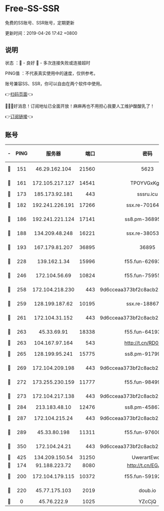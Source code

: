 # Free-SS-SSR

免费的SS账号、SSR账号，定期更新

更新时间：2019-04-26 17:42 +0800

## 说明

状态     ：🙂 - 良好 🙁 - 多次连接失败或连接超时

PING值   ：不代表真实使用中的速度，仅供参考。

账号兼容SS、SSR，你可以自由在两个软件中使用。

👉[扫码页面](https://liesauer.github.io/Free-SS-SSR/)👈

🎉🎉🎉好消息！订阅地址已全面开放！麻麻再也不用担心我要人工维护酸酸乳了！

👉[订阅链接](https://www.liesauer.net/yogurt/subscribe?ACCESS_TOKEN=DAYxR3mMaZAsaqUb)👈

## 账号

|-|PING|服务器|端口|密码|加密方式|区域|
|:----:|:----:|:-----:|-----:|:----:|:----:|:----:|
|🙂|151|46.29.162.104|21560|5623|aes-128-ctr|RU|
|🙂|161|172.105.217.127|14541|TPOYVGxKglpi|aes-256-cfb|JP|
|🙂|173|185.173.92.181|443|sssru.icu|rc4-md5|RU|
|🙂|182|192.241.226.191|17266|ssx.re-70164154|aes-256-cfb|US|
|🙂|186|192.241.221.124|17141|ss8.pm-36895693|aes-256-cfb|US|
|🙂|188|134.209.48.248|16221|ssx.re-38053204|aes-256-cfb|US|
|🙂|193|167.179.81.207|36895|36895|aes-256-cfb|JP|
|🙂|228|139.162.1.34|15996|f55.fun-62693899|aes-256-cfb|SG|
|🙂|246|172.104.56.69|10824|f55.fun-75955527|aes-256-cfb|SG|
|🙂|258|172.104.218.230|443|9d6cceaa373bf2c8acb22e60b6a58be6|aes-256-cfb|US|
|🙂|259|128.199.187.62|10195|ssx.re-18867296|aes-256-cfb|SG|
|🙂|261|172.104.31.152|443|9d6cceaa373bf2c8acb22e60b6a58be6|aes-256-cfb|US|
|🙂|263|45.33.69.91|18338|f55.fun-64193387|aes-256-cfb|US|
|🙂|263|104.167.97.164|543|http://t.cn/RD0D7sx|rc4-md5|CA|
|🙂|265|128.199.95.241|15775|ss8.pm-91799488|aes-256-cfb|SG|
|🙂|269|172.104.209.198|443|9d6cceaa373bf2c8acb22e60b6a58be6|aes-256-cfb|US|
|🙂|272|173.255.230.159|11777|f55.fun-98499590|aes-256-cfb|US|
|🙂|273|172.104.217.138|443|9d6cceaa373bf2c8acb22e60b6a58be6|aes-256-cfb|US|
|🙂|284|213.183.48.10|12476|ss8.pm-45867021|rc4-md5|RU|
|🙂|287|172.104.215.24|443|9d6cceaa373bf2c8acb22e60b6a58be6|aes-256-cfb|US|
|🙂|289|45.33.80.198|11311|f55.fun-97600550|aes-256-cfb|US|
|🙂|350|172.104.24.21|443|9d6cceaa373bf2c8acb22e60b6a58be6|aes-256-cfb|US|
|🙂|425|134.209.150.54|31250|UwerartEwqe|chacha20|IN|
|🙂|174|91.188.223.72|8080|http://t.cn/EGJIyrl|rc4-md5|RU|
|🙂|200|172.104.179.115|10372|f55.fun-59192456|aes-256-cfb|SG|
|🙂|220|45.77.175.103|2019|doub.io|aes-128-ctr|SG|
|🙁|0|45.76.222.9|1025|YZcCjQ|rc4-md5|JP|
